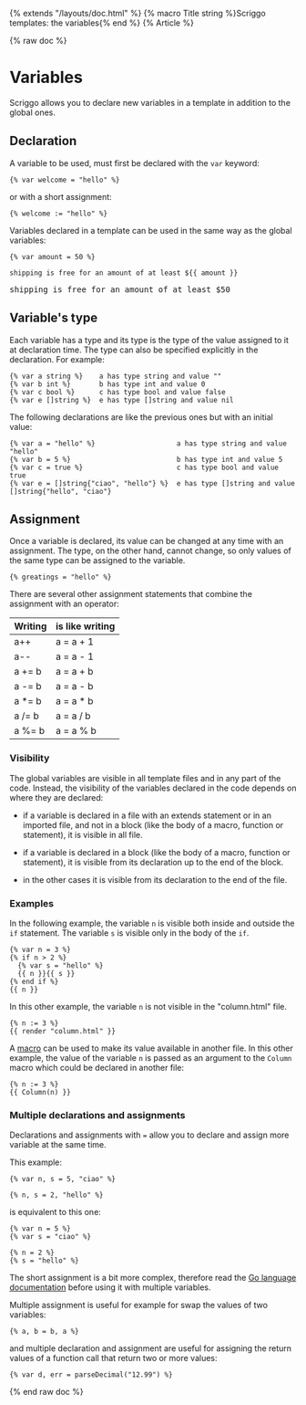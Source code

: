 {% extends "/layouts/doc.html" %}
{% macro Title string %}Scriggo templates: the variables{% end %}
{% Article %}

{% raw doc %}

# Variables

Scriggo allows you to declare new variables in a template in addition to the global ones.

## Declaration

A variable to be used, must first be declared with the `var` keyword:

```scriggo
{% var welcome = "hello" %}
```

or with a short assignment:

```scriggo
{% welcome := "hello" %}
```

Variables declared in a template can be used in the same way as the global variables:

```scriggo
{% var amount = 50 %}

shipping is free for an amount of at least ${{ amount }} 
```
<pre class="result">shipping is free for an amount of at least $50</pre>

## Variable's type

Each variable has a type and its type is the type of the value assigned to it at declaration time. The type can also be
specified explicitly in the declaration. For example:

```scriggo
{% var a string %}    a has type string and value ""
{% var b int %}       b has type int and value 0
{% var c bool %}      c has type bool and value false
{% var e []string %}  e has type []string and value nil
```

The following declarations are like the previous ones but with an initial value:

```scriggo
{% var a = "hello" %}                    a has type string and value "hello"
{% var b = 5 %}                          b has type int and value 5
{% var c = true %}                       c has type bool and value true
{% var e = []string{"ciao", "hello"} %}  e has type []string and value []string{"hello", "ciao"}
```

## Assignment


Once a variable is declared, its value can be changed at any time with an assignment. The type, on the other hand,
cannot change, so only values of the same type can be assigned to the variable.

```scriggo
{% greatings = "hello" %}
```

There are several other assignment statements that combine the assignment with an operator:

<div class="assignments">

| Writing  |  is like writing  |
|----------|-------------------|
| a++      | a = a + 1         |
| a--      | a = a - 1         |
| a += b   | a = a + b         |
| a -= b   | a = a - b         |
| a *= b   | a = a * b         |
| a /= b   | a = a / b         |
| a %= b   | a = a % b         |

</div>

### Visibility

The global variables are visible in all template files and in any part of the code. Instead, the visibility of the
variables declared in the code depends on where they are declared:

* if a variable is declared in a file with an extends statement or in an imported file, and not in a block (like the
    body of a macro, function or statement), it is visible in all file.

* if a variable is declared in a block (like the body of a macro, function or statement), it is visible from its
    declaration up to the end of the block.

* in the other cases it is visible from its declaration to the end of the file. 

### Examples

In the following example, the variable `n` is visible both inside and outside the `if` statement. The variable `s` is
visible only in the body of the `if`.

```scriggo
{% var n = 3 %}
{% if n > 2 %}
  {% var s = "hello" %}
  {{ n }}{{ s }}
{% end if %}
{{ n }}
```

In this other example, the variable `n` is not visible in the "column.html" file.

```scriggo
{% n := 3 %}
{{ render "column.html" }}
```

A [macro](/templates/macro) can be used to make its value available in another file. In this other example, the value of
the variable `n` is passed as an argument to the `Column` macro which could be declared in another file:

```scriggo
{% n := 3 %}
{{ Column(n) }}
```

### Multiple declarations and assignments

Declarations and assignments with `=` allow you to declare and assign more variable at the same time.

This example:

```scriggo
{% var n, s = 5, "ciao" %}

{% n, s = 2, "hello" %}
```

is equivalent to this one:

```scriggo
{% var n = 5 %}
{% var s = "ciao" %}

{% n = 2 %}
{% s = "hello" %}
```

The short assignment is a bit more complex, therefore read the
[Go language documentation](https://golang.org/doc/effective_go#redeclaration) before using it with multiple variables.

Multiple assignment is useful for example for swap the values of two variables:

```scriggo
{% a, b = b, a %}
```

and multiple declaration and assignment are useful for assigning the return values of a function call that return two or
more values:

```scriggo
{% var d, err = parseDecimal("12.99") %}
```

{% end raw doc %}
